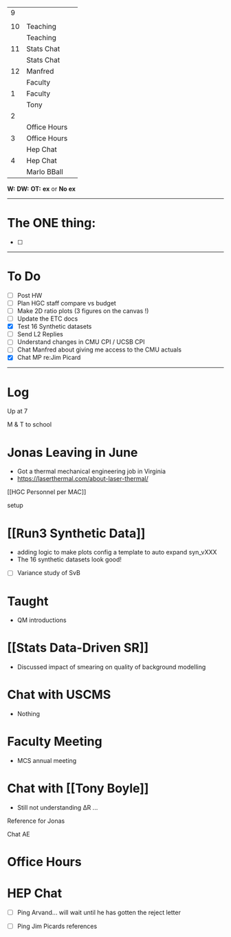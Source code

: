 
|     |              |     |
| --- | ------------ | --- |
| 9   |              |     |
|     |              |     |
| 10  | Teaching     |     |
|     | Teaching     |     |
| 11  | Stats Chat   |     |
|     | Stats Chat   |     |
| 12  | Manfred      |     |
|     | Faculty      |     |
| 1   | Faculty      |     |
|     | Tony         |     |
| 2   |              |     |
|     | Office Hours |     |
| 3   | Office Hours |     |
|     | Hep Chat     |     |
| 4   | Hep Chat     |     |
|     | Marlo BBall  |     |

**W:**
**DW:**
**OT:**
**ex** or **No ex**

---
# The ONE thing: 
- [ ] 

---
# To Do

- [ ] Post HW
- [ ] Plan HGC staff compare vs budget
- [ ] Make 2D ratio plots (3 figures on the canvas !)
- [ ] Update the ETC docs
- [x]  Test 16 Synthetic datasets
- [ ] Send L2 Replies
- [ ] Understand changes in CMU CPI / UCSB CPI
- [ ] Chat Manfred about giving me access to the CMU actuals 
- [x] Chat MP re:Jim Picard

---

# Log

Up at 7 

M & T to school 

# Jonas Leaving in June
- Got a thermal mechanical engineering job in Virginia  
- https://laserthermal.com/about-laser-thermal/

[[HGC Personnel per MAC]]

setup

# [[Run3 Synthetic Data]]
- adding logic to make plots config a template to auto expand syn_vXXX
- The 16 synthetic datasets look good! 
- [ ] Variance study of SvB

# Taught 
- QM introductions

# [[Stats Data-Driven SR]]
- Discussed impact of smearing on quality of background modelling

# Chat with USCMS
- Nothing

# Faculty Meeting
- MCS annual meeting

# Chat with [[Tony Boyle]]
- Still not understanding ΔR ... 


Reference for Jonas

Chat AE

# Office Hours


# HEP Chat
- [ ] Ping Arvand... will wait until he has gotten the reject letter
- [ ] Ping Jim Picards references

